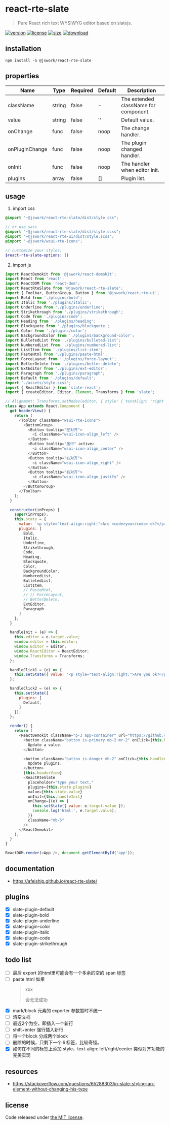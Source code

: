 # react-rte-slate
> Pure React rich text WYSIWYG editor based on slatejs.

[![version][version-image]][version-url]
[![license][license-image]][license-url]
[![size][size-image]][size-url]
[![download][download-image]][download-url]

## installation
```shell
npm install -S @jswork/react-rte-slate
```

## properties
| Name           | Type   | Required | Default | Description                           |
| -------------- | ------ | -------- | ------- | ------------------------------------- |
| className      | string | false    | -       | The extended className for component. |
| value          | string | false    | ''      | Default value.                        |
| onChange       | func   | false    | noop    | The change handler.                   |
| onPluginChange | func   | false    | noop    | The plugin changed handler.           |
| onInit         | func   | false    | noop    | The handler when editor init.         |
| plugins        | array  | false    | []      | Plugin list.                          |


## usage
1. import css
  ```scss
  @import "~@jswork/react-rte-slate/dist/style.css";

  // or use sass
  @import "~@jswork/react-rte-slate/dist/style.scss";
  @import "~@jswork/react-rte-ui/dist/style.scss";
  @import "~@jswork/wsui-rte-icons";

  // customize your styles:
  $react-rte-slate-options: ()
  ```
2. import js
  ```js
  import ReactDemokit from '@jswork/react-demokit';
  import React from 'react';
  import ReactDOM from 'react-dom';
  import ReactRteSlate from '@jswork/react-rte-slate';
  import { Toolbar, ButtonGroup, Button } from '@jswork/react-rte-ui';
  import Bold from './plugins/bold';
  import Italic from './plugins/italic';
  import Underline from './plugins/underline';
  import Strikethrough from './plugins/strikethrough';
  import Code from './plugins/code';
  import Heading from './plugins/heading';
  import Blockquote from './plugins/blockquote';
  import Color from './plugins/color';
  import BackgroundColor from './plugins/background-color';
  import BulletedList from './plugins/bulleted-list';
  import NumberedList from './plugins/numbered-list';
  import ListItem from './plugins/list-item';
  import PasteHtml from './plugins/paste-html';
  import ForceLayout from './plugins/force-layout';
  import BetterDelete from './plugins/better-delete';
  import ExtEditor from './plugins/ext-editor';
  import Paragraph from './plugins/paragraph';
  import Default from './plugins/default';
  import './assets/style.scss';
  import { ReactEditor } from 'slate-react';
  import { createEditor, Editor, Element, Transforms } from 'slate';

  // Alignment: Transforms.setNodes(editor, { style: { textAlign: 'right' } });
  class App extends React.Component {
    get headerView() {
      return (
        <Toolbar className="wsui-rte-icons">
          <ButtonGroup>
            <Button tooltip="左对齐">
              <i className="wsui-icon-align_left" />
            </Button>
            <Button tooltip="居中" active>
              <i className="wsui-icon-align_center" />
            </Button>
            <Button tooltip="右对齐">
              <i className="wsui-icon-align_right" />
            </Button>
            <Button tooltip="右对齐">
              <i className="wsui-icon-align_justify" />
            </Button>
          </ButtonGroup>
        </Toolbar>
      );
    }

    constructor(inProps) {
      super(inProps);
      this.state = {
        value: `<p style="text-align:right;">Are <code>you</code> ok?</p><blockquote style="text-align:right;"><span style="font-weight: bold;">hello world</span></blockquote><p><i><u><span style="font-weight: bold;">Are</span></u></i> <span style="color: rgb(255, 0, 0);">you</span> ok?</p><ul><li><u><span>thanks</span></u></li><li>and you?</li></ul>`,
        plugins: [
          Bold,
          Italic,
          Underline,
          Strikethrough,
          Code,
          Heading,
          Blockquote,
          Color,
          BackgroundColor,
          NumberedList,
          BulletedList,
          ListItem,
          // PasteHtml,
          // // ForceLayout,
          // BetterDelete,
          ExtEditor,
          Paragraph
        ]
      };
    }

    handleInit = (e) => {
      this.editor = e.target.value;
      window.editor = this.editor;
      window.Editor = Editor;
      window.ReactEditor = ReactEditor;
      window.Transforms = Transforms;
    };

    handleClick1 = (e) => {
      this.setState({ value: '<p style="text-align:right;">Are you ok?</p>' });
    };

    handleClick2 = (e) => {
      this.setState({
        plugins: [
          Default,
        ]
      });
    };

    render() {
      return (
        <ReactDemokit className="p-3 app-container" url="https://github.com/afeiship/react-rte-slate">
          <button className="button is-primary mb-2 mr-2" onClick={this.handleClick1}>
            Update a value.
          </button>

          <button className="button is-danger mb-2" onClick={this.handleClick2}>
            Update plugins.
          </button>
          {this.headerView}
          <ReactRteSlate
            placeholder="type your text."
            plugins={this.state.plugins}
            value={this.state.value}
            onInit={this.handleInit}
            onChange={(e) => {
              this.setState({ value: e.target.value });
              console.log('html:', e.target.value);
            }}
            className="mb-5"
          />
        </ReactDemokit>
      );
    }
  }

  ReactDOM.render(<App />, document.getElementById('app'));

  ```

## documentation
- https://afeiship.github.io/react-rte-slate/

## plugins
- [x] slate-plugin-default
- [x] slate-plugin-bold
- [x] slate-plugin-underline
- [x] slate-plugin-color
- [x] slate-plugin-italic
- [x] slate-plugin-code
- [x] slate-plugin-strikethrough

## todo list
- [ ] 最后 export 的html里可能会有一个多余的空的 span 标签
- [ ] paste html 如果<p><blockquote>xxx</p> 会无法成功
- [x] mark/block 元素的 exporter 参数暂时不统一
- [ ] 清空文档
- [ ] 最近2个为空，即插入一个新行
- [ ] shift+enter 强行插入新行
- [ ] 将一个block 分成两个block
- [ ] 删除的时候，只剩下一个 li 标签，比较奇怪。
- [x] 如何在不同的标签上添加 style，text-align: left/right/center 类似对齐功能的完美实现

## resources
- https://stackoverflow.com/questions/65288303/in-slate-styling-an-element-without-changing-his-type

## license
Code released under [the MIT license](https://github.com/afeiship/react-rte-slate/blob/master/LICENSE.txt).

[version-image]: https://img.shields.io/npm/v/@jswork/react-rte-slate
[version-url]: https://npmjs.org/package/@jswork/react-rte-slate

[license-image]: https://img.shields.io/npm/l/@jswork/react-rte-slate
[license-url]: https://github.com/afeiship/react-rte-slate/blob/master/LICENSE.txt

[size-image]: https://img.shields.io/bundlephobia/minzip/@jswork/react-rte-slate
[size-url]: https://github.com/afeiship/react-rte-slate/blob/master/dist/react-rte-slate.min.js

[download-image]: https://img.shields.io/npm/dm/@jswork/react-rte-slate
[download-url]: https://www.npmjs.com/package/@jswork/react-rte-slate
